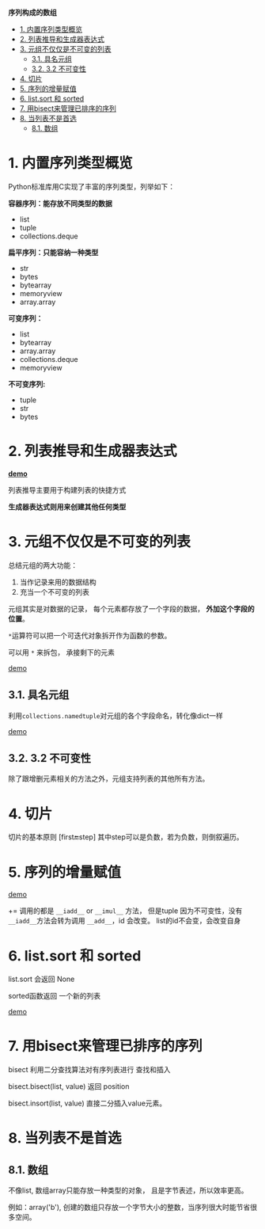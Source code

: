 **序列构成的数组**

- [1. 内置序列类型概览](#1-内置序列类型概览)
- [2. 列表推导和生成器表达式](#2-列表推导和生成器表达式)
- [3. 元组不仅仅是不可变的列表](#3-元组不仅仅是不可变的列表)
  - [3.1. 具名元组](#31-具名元组)
  - [3.2. 3.2 不可变性](#32-32-不可变性)
- [4. 切片](#4-切片)
- [5. 序列的增量赋值](#5-序列的增量赋值)
- [6. list.sort 和 sorted](#6-listsort-和-sorted)
- [7. 用bisect来管理已排序的序列](#7-用bisect来管理已排序的序列)
- [8. 当列表不是首选](#8-当列表不是首选)
  - [8.1. 数组](#81-数组)

# 1. 内置序列类型概览

Python标准库用C实现了丰富的序列类型，列举如下：

**容器序列：能存放不同类型的数据**
- list
- tuple
- collections.deque

**扁平序列：只能容纳一种类型**
- str
- bytes
- bytearray
- memoryview
- array.array

**可变序列：**
- list
- bytearray
- array.array
- collections.deque
- memoryview

**不可变序列:**
- tuple
- str
- bytes

# 2. 列表推导和生成器表达式
**[demo](../第二章/listcomps_and_genexps.ipynb)**

列表推导主要用于构建列表的快捷方式

**生成器表达式则用来创建其他任何类型**


# 3. 元组不仅仅是不可变的列表
总结元组的两大功能：
1. 当作记录来用的数据结构
2. 充当一个不可变的列表


元组其实是对数据的记录， 每个元素都存放了一个字段的数据， **外加这个字段的位置**。

`*`运算符可以把一个可迭代对象拆开作为函数的参数。

可以用 `*` 来拆包， 承接剩下的元素

[demo](tuple.ipynb)

## 3.1. 具名元组
利用`collections.namedtuple`对元组的各个字段命名，转化像dict一样

[demo](tuple.ipynb)

## 3.2. 3.2 不可变性
除了跟增删元素相关的方法之外，元组支持列表的其他所有方法。

# 4. 切片
切片的基本原则  [first:end:step] 其中step可以是负数，若为负数，则倒叙遍历。


# 5. 序列的增量赋值
[demo](./tuple.ipynb)

+= 调用的都是 `__iadd__` or `__imul__` 方法， 但是tuple 因为不可变性，没有`__iadd__`方法会转为调用 `__add__`，id 会改变。 list的id不会变，会改变自身

# 6. list.sort 和 sorted
list.sort 会返回 None

sorted函数返回 一个新的列表

[demo](./sort.ipynb)

# 7. 用bisect来管理已排序的序列
bisect 利用二分查找算法对有序列表进行 查找和插入

bisect.bisect(list, value) 返回 position

bisect.insort(list, value) 直接二分插入value元素。

# 8. 当列表不是首选
## 8.1. 数组
不像list, 数组array只能存放一种类型的对象， 且是字节表述，所以效率更高。

例如：array('b'), 创建的数组只存放一个字节大小的整数，当序列很大时能节省很多空间。

